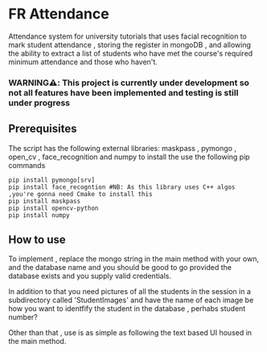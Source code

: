 # FR Attendance

Attendance system for university tutorials that uses facial recognition to mark student attendance , storing the register in mongoDB , and allowing the ability to extract a list of students who have met the course's required minimum attendance and those who haven't.
### WARNING⚠️: This project is currently under development so not all features have been implemented and testing is still under progress 

## Prerequisites

The script has the following external libraries: maskpass , pymongo , open_cv , face_recognition and numpy to install the use the following pip commands 
```
pip install pymongo[srv]
pip install face_recogntion #NB: As this library uses C++ algos ,you're gonna need Cmake to install this
pip install maskpass
pip install opencv-python
pip install numpy
```

## How to use 

To implement , replace the mongo string in the main method with your own, and the database name and you should be good to go provided the database exists and you supply valid credentials. 

In addition to that you need pictures of all the students in the session in a subdirectory called 'StudentImages' and have the name of each image be how you want to identfify the student in the database , perhabs student number? 

Other than that , use is as simple as following the text based UI housed in the main method. 
